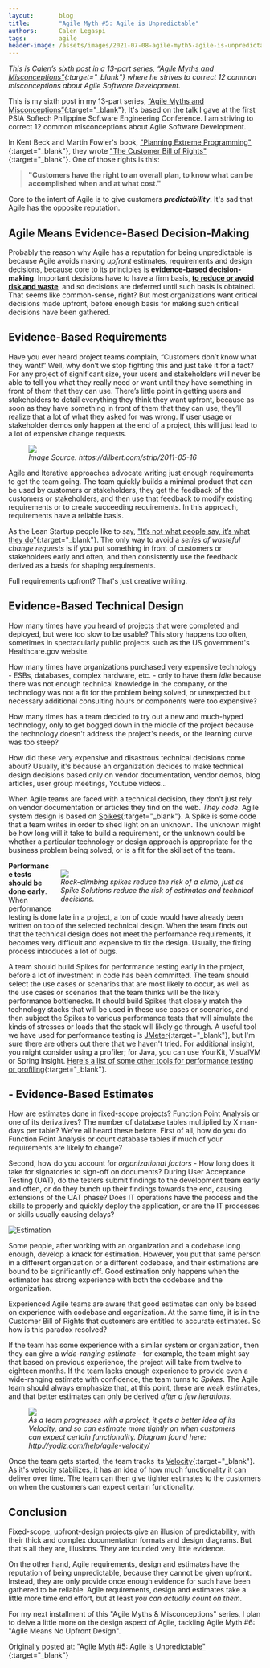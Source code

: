 ```yaml
---
layout:       blog
title:        "Agile Myth #5: Agile is Unpredictable"
authors:      Calen Legaspi
tags:         agile
header-image: /assets/images/2021-07-08-agile-myth5-agile-is-unpredictable/AgileMyth5-AgileIsUnpredictable-Banner.png
---
```

*This is Calen’s sixth post in a 13-part series, [“Agile Myths and Misconceptions”](/blogs/2021/05/agile-myths-and-misconceptions){:target="_blank"} where he strives to correct 12 common misconceptions about Agile Software Development.*

This is my sixth post in my 13-part series, [“Agile Myths and Misconceptions”](/blogs/2021/05/agile-myths-and-misconceptions){:target="_blank"}, It's based on the talk I gave at the first PSIA Softech Philippine Software Engineering Conference. I am striving to correct 12 common misconceptions about Agile Software Development.

In Kent Beck and Martin Fowler's book, ["Planning Extreme Programming"](https://books.google.com.ph/books/about/Planning_Extreme_Programming.html?id=ms9jTEm8aeEC&hl=en){:target="_blank"}, they wrote ["The Customer Bill of Rights"](http://wiki.c2.com/?CustomerBillOfRights){:target="_blank"}. One of those rights is this:

> **"Customers have the right to an overall plan, to know what can be accomplished when and at what cost."**

Core to the intent of Agile is to give customers ***predictability***. It's sad that Agile has the opposite reputation.

## Agile Means Evidence-Based Decision-Making

Probably the reason why Agile has a reputation for being unpredictable is because Agile avoids making *upfront* estimates, requirements and design decisions, because core to its principles is **evidence-based decision-making**. Important decisions have to have a firm basis, <u><strong>to reduce or avoid risk and waste</strong></u>, and so decisions are deferred until such basis is obtained. That seems like common-sense, right? But most organizations want critical decisions made upfront, before enough basis for making such critical decisions have been gathered.

## Evidence-Based Requirements

Have you ever heard project teams complain, “Customers don’t know what they want!” Well, why don’t we stop fighting this and just take it for a fact? For any project of significant size, your users and stakeholders will never be able to tell you what they really need or want until they have something in front of them that they can use. There’s little point in getting users and stakeholders to detail everything they think they want upfront, because as soon as they have something in front of them that they can use, they’ll realize that a lot of what they asked for was wrong. If user usage or stakeholder demos only happen at the end of a project, this will just lead to a lot of expensive change requests.

<figure>
    <img src="/assets/images/2021-07-08-agile-myth5-agile-is-unpredictable/120679.strip_.print_.gif"/>
    <figcaption><em>Image Source: https://dilbert.com/strip/2011-05-16</em></figcaption>
</figure>

Agile and Iterative approaches advocate writing just enough requirements to get the team going. The team quickly builds a minimal product that can be used by customers or stakeholders, they get the feedback of the customers or stakeholders, and then use that feedback to modify existing requirements or to create succeeding requirements. In this approach, requirements have a reliable basis.

As the Lean Startup people like to say, ["It’s not what people say, it’s what they do"](https://www.localsurgemedia.com/){:target="_blank"}. The only way to avoid a *series of wasteful change requests* is if you put something in front of customers or stakeholders early and often, and then consistently use the feedback derived as a basis for shaping requirements.

Full requirements upfront? That's just creative writing.

## Evidence-Based Technical Design

How many times have you heard of projects that were completed and deployed, but were too slow to be usable? This story happens too often, sometimes in spectacularly public projects such as the US government's Healthcare.gov website.

How many times have organizations purchased very expensive technology - ESBs, databases, complex hardware, etc. - only to have them *idle* because there was not enough technical knowledge in the company, or the technology was not a fit for the problem being solved, or unexpected but necessary additional consulting hours or components were too expensive?

How many times has a team decided to try out a new and much-hyped technology, only to get bogged down in the middle of the project because the technology doesn't address the project's needs, or the learning curve was too steep?

How did these very expensive and disastrous technical decisions come about? Usually, it's because an organization decides to make technical design decisions based only on vendor documentation, vendor demos, blog articles, user group meetings, Youtube videos...

When Agile teams are faced with a technical decision, they don't just rely on vendor documentation or articles they find on the web. *They code*. Agile system design is based on [Spikes](http://www.extremeprogramming.org/rules/spike.html){:target="_blank"}. A Spike is some code that a team writes in order to shed light on an unknown. The unknown might be how long will it take to build a requirement, or the unknown could be whether a particular technology or design approach is appropriate for the business problem being solved, or is a fit for the skillset of the team.

<figure style="float: right; margin: 1rem 0 1rem 1rem">
    <img src="/assets/images/2021-07-08-agile-myth5-agile-is-unpredictable/spike.jpeg"/>
    <figcaption style="width:400px"><em>Rock-climbing spikes reduce the risk of a climb, just as Spike Solutions reduce the risk of estimates and
technical decisions.</em></figcaption>
</figure>

**Performance tests should be done early**. When performance testing is done late in a project, a ton of code would have already been written on top of the selected technical design. When the team finds out that the technical design does not meet the performance requirements, it becomes very difficult and expensive to fix the design. Usually, the fixing process introduces a lot of bugs.

A team should build Spikes for performance testing early in the project, before a lot of investment in code has been committed. The team should select the use cases or scenarios that are most likely to occur, as well as the use cases or scenarios that the team thinks will be the likely performance bottlenecks. It should build Spikes that closely match the technology stacks that will be used in these use cases or scenarios, and then subject the Spikes to various performance tests that will simulate the kinds of stresses or loads that the stack will likely go through. A useful tool we have used for performance testing is [JMeter](https://jmeter.apache.org/){:target="_blank"}, but I'm sure there are others out there that we haven't tried. For additional insight, you might consider using a profiler; for Java, you can use YourKit, VisualVM or Spring Insight. [Here's a list of some other tools for performance testing or profiling](https://en.wikipedia.org/wiki/List_of_performance_analysis_tools){:target="_blank"}.

## - Evidence-Based Estimates

How are estimates done in fixed-scope projects? Function Point Analysis or one of its derivatives? The number of database tables multiplied by X man-days per table? We've all heard these before. First of all, how do you do Function Point Analysis or count database tables if much of your requirements are likely to change?

Second, how do you account for *organizational factors* - How long does it take for signatories to sign-off on documents? During User Acceptance Testing (UAT), do the testers submit findings to the development team early and often, or do they bunch up their findings towards the end, causing extensions of the UAT phase? Does IT operations have the process and the skills to properly and quickly deploy the application, or are the IT processes or skills usually causing delays?

![Estimation](/assets/images/2021-07-08-agile-myth5-agile-is-unpredictable/Estimation.jpeg)

Some people, after working with an organization and a codebase long enough, develop a knack for estimation. However, you put that same person in a different organization or a different codebase, and their estimations are bound to be significantly off. Good estimation only happens when the estimator has strong experience with both the codebase and the organization.

Experienced Agile teams are aware that good estimates can only be based on experience with codebase and organization. At the same time, it is in the Customer Bill of Rights that customers are entitled to accurate estimates. So how is this paradox resolved?

If the team has some experience with a similar system or organization, then they can give a *wide-ranging estimate* - for example, the team might say that based on previous experience, the project will take from twelve to eighteen months. If the team lacks enough experience to provide even a wide-ranging estimate with confidence, the team turns to *Spikes*. The Agile team should always emphasize that, at this point, these are weak estimates, and that better estimates can only be derived *after a few iterations*.

<figure>
    <img src="/assets/images/2021-07-08-agile-myth5-agile-is-unpredictable/yodiz-agile-corner-sprint-velocity-graph.jpeg"/>
    <figcaption><em>As a team progresses with a project, it gets a better idea of its Velocity, and so can estimate more tightly on when customers can expect certain functionality. Diagram found here: http://yodiz.com/help/agile-velocity/</em></figcaption>
</figure>

Once the team gets started, the team tracks its [Velocity](https://www.mountaingoatsoftware.com/blog/know-exactly-what-velocity-means-to-your-scrum-team){:target="_blank"}. As it's velocity stabilizes, it has an idea of how much functionality it can deliver over time. The team can then give tighter estimates to the customers on when the customers can expect certain functionality. 

## Conclusion

Fixed-scope, upfront-design projects give an illusion of predictability, with their thick and complex documentation formats and design diagrams. But that's all they are, illusions. They are founded very little evidence.

On the other hand, Agile requirements, design and estimates have the reputation of being unpredictable, because they cannot be given upfront. Instead, they are only provide once enough evidence for such have been gathered to be reliable. Agile requirements, design and estimates take a little more time end effort, but at least *you can actually count on them*.

For my next installment of this "Agile Myths & Misconceptions" series, I plan to delve a little more on the design aspect of Agile, tackling Agile Myth #6: "Agile Means No Upfront Design".

Originally posted at: ["Agile Myth #5: Agile is Unpredictable"](http://calenlegaspi.blogspot.com/2014/07/agile-myth-5-agile-is-unpredictable.html){:target="_blank"}

